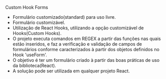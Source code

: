 Custom Hook Forms

- Formulário customizado(standard) para uso livre.
- Formulário customizável.
- Utilização de React Hooks, utilizando a opção customizável de Hooks(Custom Hooks).
- O projeto executa comandos em REGEX a partir das funções nas quais estão inseridos, e faz a verificação e validação de campos de formulários conforme caracterizados à partir dos objetos definidos no Hook 'useForm'.
- O objetivo é ter um formulário criado à partir das boas práticas de uso da biblioteca(React).
- A solução pode ser utilizada em qualquer projeto React.
